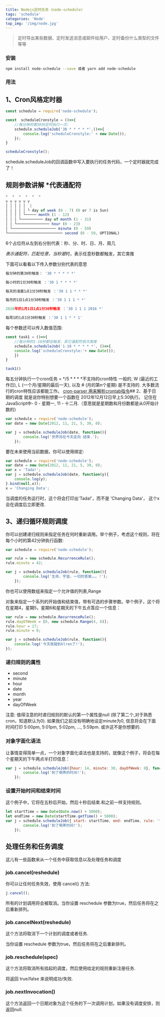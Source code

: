 ```yaml
---
title: Nodejs定时任务（node-schedule)
tags: 'schedule'
categories: 'Node'
top_img: '/img/node.jpg'
---
```

> 定时导出某些数据、定时发送消息或邮件给用户、定时备份什么类型的文件等等


### 安装
```bash       
npm install node-schedule --save 或者 yarn add node-schedule
```
### 用法

## 1、Cron风格定时器

``` javascript
const schedule = require('node-schedule');

const  scheduleCronstyle = ()=>{
    //每分钟的第30秒定时执行一次:
    schedule.scheduleJob('30 * * * * *',()=>{
        console.log('scheduleCronstyle:' + new Date());
    }); 
}

scheduleCronstyle();

```


schedule.scheduleJob的回调函数中写入要执行的任务代码，一个定时器就完成了！
## 规则参数讲解    *代表通配符


``` javascript
*  *  *  *  *  *
┬ ┬ ┬ ┬ ┬ ┬
│ │ │ │ │  |
│ │ │ │ │ └ day of week (0 - 7) (0 or 7 is Sun)
│ │ │ │ └───── month (1 - 12)
│ │ │ └────────── day of month (1 - 31)
│ │ └─────────────── hour (0 - 23)
│ └──────────────────── minute (0 - 59)
└───────────────────────── second (0 - 59, OPTIONAL)

```


6个占位符从左到右分别代表：秒、分、时、日、月、周几

*表示通配符，匹配任意，当秒是*时，表示任意秒数都触发，其它类推

下面可以看看以下传入参数分别代表的意思

``` javascript
每分钟的第30秒触发： '30 * * * * *'

每小时的1分30秒触发 ：'30 1 * * * *'

每天的凌晨1点1分30秒触发 ：'30 1 1 * * *'

每月的1日1点1分30秒触发 ：'30 1 1 1 * *'

2016年的1月1日1点1分30秒触发 ：'30 1 1 1 2016 *'

每周1的1点1分30秒触发 ：'30 1 1 * * 1'

```


每个参数还可以传入数值范围:

``` javascript
const task1 = ()=>{
    //每分钟的1-10秒都会触发，其它通配符依次类推
    schedule.scheduleJob('1-10 * * * * *', ()=>{
    console.log('scheduleCronstyle:'+ new Date());
    })
}

task1()

```


每五分钟执行一个cron任务 = */5 * * * *不支持的cron特性
一般的, W (最近的工作日), L (一个月/星期的最后一天), 以及 # (月的第n个星期) 是不支持的. 大多数流行的cron特性应该都能工作。
<a href="https://github.com/harrisiirak/cron-parser" target="_blank">cron-parser 用来解析crontab指令</a>## 2、基于日期的调度
就是说你特别想要一个函数在 2012年12月12日早上5:30执行。 记住在JavaScript中- 0 - 星期一, 11 - 十二月.（意思就是星期数和月份数都是从0开始计数的）

``` javascript
var schedule = require('node-schedule');
var date = new Date(2012, 11, 21, 5, 30, 0);

var j = schedule.scheduleJob(date, function(){
        console.log('世界将在今天走向 结束.');
    });
```
    
要在未来使用当前数据，你可以使用绑定:

``` javascript
var schedule = require('node-schedule');
var date = new Date(2012, 11, 21, 5, 30, 0);
var x = 'Tada!';
var j = schedule.scheduleJob(date, function(y){
    console.log(y);
}.bind(null,x));
x = 'Changing Data';
```

当调度的任务运行时，这个将会打印出'Tada!'，而不是 'Changing Data'， 这个x会在调度后立即更改.
## 3、递归循环规则调度

你可以创建递归规则来指定任务在何时重新调用。举个例子，考虑这个规则，将在每个小时的第42分钟执行函数:

``` javascript
var schedule = require('node-schedule');

var rule = new schedule.RecurrenceRule();
rule.minute = 42;

var j = schedule.scheduleJob(rule, function(){
        console.log('生命，宇宙，一切的答案。。。!');
    });

```


你也可以使用数组来指定一个允许值的列表,Range

对象来指定一个系列的开始值和结束值，带有可选的步骤参数。举个例子，这个将在星期4，星期5，星期6和星期天的下午五点答应一个信息：

``` javascript
var rule = new schedule.RecurrenceRule();
rule.dayOfWeek = [0, new schedule.Range(4, 6)];
rule.hour = 17;
rule.minute = 0;

var j = schedule.scheduleJob(rule, function(){
    console.log('今天我碰到klren了!');
});

```

### 递归规则的属性
<ul>
<li>second</li>
<li>minute</li>
<li>hour</li>
<li>date</li>
<li>month</li>
<li>year</li>
<li>dayOfWeek</li>
</ul>


注意: 值得注意的时递归规则的默认的第一个属性是null (除了第二个,对于熟悉cron，知道默认为0). 如果我们之前没有明确地设定minute为0, 信息将会在下面时间打印 5:00pm, 5:01pm, 5:02pm, ..., 5:59pm. 或许这不是你想要的.

### 对象字面化语法

让事情变得简单一点，一个对象字面化语法也是支持的，就像这个例子，将会在每个星期天的下午两点半打印信息：

``` javascript
var j = schedule.scheduleJob({hour: 14, minute: 30, dayOfWeek: 0}, function(){
        console.log('到了喝茶的时间!');
    });

```

### 设置开始时间和结束时间

这个例子中，它将在五秒后开始，然后十秒后结束.和之前一样支持规则。

``` javascript
let startTime = new Date(Date.now() + 5000);
let endTime = new Date(startTime.getTime() + 5000);
var j = schedule.scheduleJob({ start: startTime, end: endTime, rule: '*/1 * * * * *' }, function(){
        console.log('到了喝茶时间!');
    });

```

## 处理任务和任务调度

这儿有一些函数来从一个任务中获取信息以及处理任务和调度
### job.cancel(reshedule)

你可以让任何任务失效，使用 cancel() 方法:

``` javascript
j.cancel();

```


所有的计划调用将会被取消。当你设置 reschedule 参数为true，然后任务将在之后重新排列。
### job.cancelNext(reshedule)

这个方法将取消下一个计划的调度或者任务.

当你设置 reschedule 参数为true，然后任务将在之后重新排列。
### job.reschedule(spec)

这个方法将取消所有挂起的调度，然后使用给定的规则重新注册任务.

将返回 true/false 来说明成功/失败.
### job.nextInvocation()

这个方法返回一个日期对象为这个任务的下一次调用计划，如果没有调度安排，则返回null.
